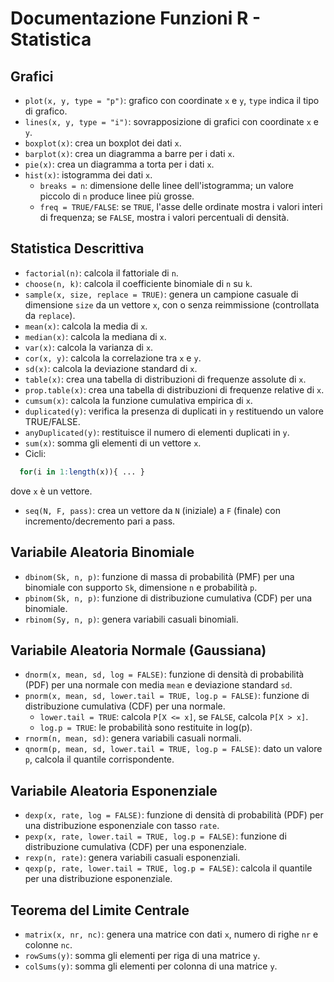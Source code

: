 # Documentazione Funzioni R - Statistica

## Grafici
- `plot(x, y, type = "p")`: grafico con coordinate `x` e `y`, `type` indica il tipo di grafico.
- `lines(x, y, type = "i")`: sovrapposizione di grafici con coordinate `x` e `y`.
- `boxplot(x)`: crea un boxplot dei dati `x`.
- `barplot(x)`: crea un diagramma a barre per i dati `x`.
- `pie(x)`: crea un diagramma a torta per i dati `x`.
- `hist(x)`: istogramma dei dati `x`.
  - `breaks = n`: dimensione delle linee dell'istogramma; un valore piccolo di `n` produce linee più grosse.
  - `freq = TRUE/FALSE`: se `TRUE`, l'asse delle ordinate mostra i valori interi di frequenza; se `FALSE`, mostra i valori percentuali di densità.

## Statistica Descrittiva
- `factorial(n)`: calcola il fattoriale di `n`.
- `choose(n, k)`: calcola il coefficiente binomiale di `n` su `k`.
- `sample(x, size, replace = TRUE)`: genera un campione casuale di dimensione `size` da un vettore `x`, con o senza reimmissione (controllata da `replace`).
- `mean(x)`: calcola la media di `x`.
- `median(x)`: calcola la mediana di `x`.
- `var(x)`: calcola la varianza di `x`.
- `cor(x, y)`: calcola la correlazione tra `x` e `y`.
- `sd(x)`: calcola la deviazione standard di `x`.
- `table(x)`: crea una tabella di distribuzioni di frequenze assolute di `x`.
- `prop.table(x)`: crea una tabella di distribuzioni di frequenze relative di `x`.
- `cumsum(x)`: calcola la funzione cumulativa empirica di `x`.
- `duplicated(y)`: verifica la presenza di duplicati in `y` restituendo un valore TRUE/FALSE.
- `anyDuplicated(y)`: restituisce il numero di elementi duplicati in `y`.
- `sum(x)`: somma gli elementi di un vettore `x`.
- Cicli: 
```r
  for(i in 1:length(x)){ ... }
```

dove `x` è un vettore.

- `seq(N, F, pass)`: crea un vettore da `N` (iniziale) a `F` (finale) con incremento/decremento pari a pass.

## Variabile Aleatoria Binomiale
- `dbinom(Sk, n, p)`: funzione di massa di probabilità (PMF) per una binomiale con supporto `Sk`, dimensione `n` e probabilità `p`.
- `pbinom(Sk, n, p)`: funzione di distribuzione cumulativa (CDF) per una binomiale.
- `rbinom(Sy, n, p)`: genera variabili casuali binomiali.

## Variabile Aleatoria Normale (Gaussiana)
- `dnorm(x, mean, sd, log = FALSE)`: funzione di densità di probabilità (PDF) per una normale con media `mean` e deviazione standard `sd`.
- `pnorm(x, mean, sd, lower.tail = TRUE, log.p = FALSE)`: funzione di distribuzione cumulativa (CDF) per una normale.
  - `lower.tail = TRUE`: calcola `P[X <= x]`, se `FALSE`, calcola `P[X > x]`.
  - `log.p = TRUE`: le probabilità sono restituite in log(p).
- `rnorm(n, mean, sd)`: genera variabili casuali normali.
- `qnorm(p, mean, sd, lower.tail = TRUE, log.p = FALSE)`: dato un valore `p`, calcola il quantile corrispondente.

## Variabile Aleatoria Esponenziale
- `dexp(x, rate, log = FALSE)`: funzione di densità di probabilità (PDF) per una distribuzione esponenziale con tasso `rate`.
- `pexp(x, rate, lower.tail = TRUE, log.p = FALSE)`: funzione di distribuzione cumulativa (CDF) per una esponenziale.
- `rexp(n, rate)`: genera variabili casuali esponenziali.
- `qexp(p, rate, lower.tail = TRUE, log.p = FALSE)`: calcola il quantile per una distribuzione esponenziale.

## Teorema del Limite Centrale
- `matrix(x, nr, nc)`: genera una matrice con dati `x`, numero di righe `nr` e colonne `nc`.
- `rowSums(y)`: somma gli elementi per riga di una matrice `y`.
- `colSums(y)`: somma gli elementi per colonna di una matrice `y`.
